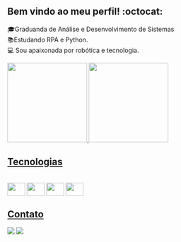 ## Bem vindo ao meu perfil! :octocat:

:mortar_board:Graduanda de Análise e Desenvolvimento de Sistemas 
<br>
📚Estudando RPA e Python. 
<br>
:computer: Sou apaixonada por robótica e tecnologia.

<div>
  <a href= "https://github.com/laiskemilly">
  <img height= "180em" src= "https://github-readme-stats.vercel.app/api?username=laiskemilly&show_icons=true&theme=tokyonight"/> 
  <img height= "180em" src="https://github-readme-stats.vercel.app/api/top-langs/?username=laiskemilly&size_weight=0&count_weight=1&theme=tokyonight"/>
</div>

## Tecnologias
<div style= "display: inline-block"><br>    
  <img align = "center" height= "30" width= "40" src="https://cdn.jsdelivr.net/gh/devicons/devicon@latest/icons/python/python-original.svg" />
  <img align = "center" height= "30" width= "40" src="https://cdn.jsdelivr.net/gh/devicons/devicon@latest/icons/html5/html5-original.svg" />
  <img align = "center" height= "30" width= "40" src="https://cdn.jsdelivr.net/gh/devicons/devicon@latest/icons/css3/css3-original.svg" />
  <img align = "center" height= "30" width= "40" src="https://cdn.jsdelivr.net/gh/devicons/devicon@latest/icons/javascript/javascript-original.svg" />
</div>

## Contato
<div>
  <a href= "https://www.linkedin.com/in/laiskemilly-ads/" target= "_blank"><img src="https://img.shields.io/badge/LinkedIn-0077B5?style=for-the-badge&logo=linkedin&logoColor=white" tagert="_blank"></a>
  <a href= "laiskemillycontato@gmail.com" target= "_blank"><img src="https://img.shields.io/badge/Gmail-D14836?style=for-the-badge&logo=gmail&logoColor=white"></a>
</div>
